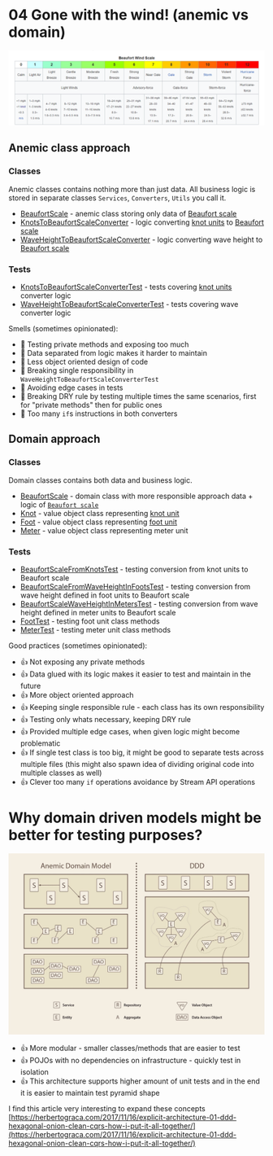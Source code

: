 # 04 Gone with the wind! (anemic vs domain)

![src//main//resources//images//beaufort.png](src//main//resources//images//beaufort.png)

## Anemic class approach

### Classes

Anemic classes contains nothing more than just data.
All business logic is stored in separate classes `Services`, `Converters`, `Utils` you call it.

* [BeaufortScale](src//main//java//io//github//javafaktura//s01e05//anemic//BeaufortScale.java) - anemic class storing only data of [Beaufort scale](https://en.wikipedia.org/wiki/Beaufort_scale)
* [KnotsToBeaufortScaleConverter](src//main//java//io//github//javafaktura//s01e05//anemic//KnotsToBeaufortScaleConverter.java) - logic converting [knot units](https://en.wikipedia.org/wiki/Knot_(unit)) to [Beaufort scale](https://en.wikipedia.org/wiki/Beaufort_scale)
* [WaveHeightToBeaufortScaleConverter](src//main//java//io//github//javafaktura//s01e05//anemic//WaveHeightToBeaufortScaleConverter.java) - logic converting wave height to [Beaufort scale](https://en.wikipedia.org/wiki/Beaufort_scale)

### Tests

* [KnotsToBeaufortScaleConverterTest](src//test//java//io//github//javafaktura//s01e05//anemic//KnotsToBeaufortScaleConverterTest.java) - tests covering [knot units](https://en.wikipedia.org/wiki/Knot_(unit)) converter logic
* [WaveHeightToBeaufortScaleConverterTest](src//test//java//io//github//javafaktura//s01e05//anemic//WaveHeightToBeaufortScaleConverterTest.java) - tests covering wave converter logic

Smells (sometimes opinionated):
* :hankey: Testing private methods and exposing too much
* :hankey: Data separated from logic makes it harder to maintain
* :hankey: Less object oriented design of code
* :hankey: Breaking single responsibility in `WaveHeightToBeaufortScaleConverterTest`
* :hankey: Avoiding edge cases in tests
* :hankey: Breaking DRY rule by testing multiple times the same scenarios, first for "private methods" then for public ones
* :hankey: Too many `if`s instructions in both converters


## Domain approach

### Classes

Domain classes contains both data and business logic.

* [BeaufortScale](src//main//java//io//github//javafaktura//s01e05//domain//BeaufortScale.java) - domain class with more responsible approach data + logic of [`Beaufort scale`](https://en.wikipedia.org/wiki/Beaufort_scale)
* [Knot](src//main//java//io//github//javafaktura//s01e05//domain//Knot.java) - value object class representing [knot unit](https://en.wikipedia.org/wiki/Knot_(unit))
* [Foot](src//main//java//io//github//javafaktura//s01e05//domain//Foot.java) - value object class representing [foot unit](https://en.wikipedia.org/wiki/Foot_(unit))
* [Meter](src//main//java//io//github//javafaktura//s01e05//domain//Meter.java) - value object class representing meter unit

### Tests

* [BeaufortScaleFromKnotsTest](src//test//java//io//github//javafaktura//s01e05//domain//BeaufortScaleFromKnotsTest.java) - testing conversion from knot units to Beaufort scale
* [BeaufortScaleFromWaveHeightInFootsTest](src//test//java//io//github//javafaktura//s01e05//domain//BeaufortScaleFromWaveHeightInFootsTest.java) - testing conversion from wave height defined in foot units to Beaufort scale
* [BeaufortScaleWaveHeightInMetersTest](src//test//java//io//github//javafaktura//s01e05//domain//BeaufortScaleWaveHeightInMetersTest.java) - testing conversion from wave height defined in meter units to Beaufort scale
* [FootTest](src//test//java//io//github//javafaktura//s01e05//domain//FootTest.java) - testing foot unit class methods
* [MeterTest](src//test//java//io//github//javafaktura//s01e05//domain//MeterTest.java) - testing meter unit class methods

Good practices (sometimes opinionated):
* :+1: Not exposing any private methods
* :+1: Data glued with its logic makes it easier to test and maintain in the future
* :+1: More object oriented approach
* :+1: Keeping single responsible rule - each class has its own responsibility
* :+1: Testing only whats necessary, keeping DRY rule
* :+1: Provided multiple edge cases, when given logic might become problematic
* :+1: If single test class is too big, it might be good to separate tests across multiple files (this might also spawn idea of dividing original code into multiple classes as well)
* :+1: Clever too many `if` operations avoidance by Stream API operations

# Why domain driven models might be better for testing purposes?

![src//main//resources//images//anemic_vs_ddd.jpg](src//main//resources//images//anemic_vs_ddd.jpg)

* :+1: More modular - smaller classes/methods that are easier to test
* :+1: POJOs with no dependencies on infrastructure - quickly test in isolation
* :+1: This architecture supports higher amount of unit tests and in the end it is easier to maintain test pyramid shape

I find this article very interesting to expand these concepts [https://herbertograca.com/2017/11/16/explicit-architecture-01-ddd-hexagonal-onion-clean-cqrs-how-i-put-it-all-together/](https://herbertograca.com/2017/11/16/explicit-architecture-01-ddd-hexagonal-onion-clean-cqrs-how-i-put-it-all-together/)


